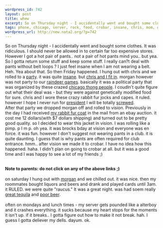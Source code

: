 ```yaml
--- 
wordpress_id: 742
layout: post
title: whew
excerpt: So on Thursday night - I accidentally went and bought some clothes. It was ridiculous. I should never be allowed in to certain far too expensive stores. However I got a hot pair of pants.. not a pair of hot pants mind you.. but yea. So I gotta return some stuff and keep some stuff. I really can?t deal with pants without belt loops ? I just feel insane when I am not wearing a belt. Heh. Yea about ...
tags: phone, chicago, server, rock, food, crobar, insane, chris, mom, games, politic, hong
wordpress_url: http://new.nata2.org/?p=742
---
```

So on Thursday night - I accidentally went and bought some clothes. It was ridiculous. I should never be allowed in to certain far too expensive stores. However I got a hot pair of pants.. not a pair of hot pants mind you.. but yea. So I gotta return some stuff and keep some stuff. I really can?t deal with pants without belt loops ? I just feel insane when I am not wearing a belt. Heh. Yea about that. So then Friday happened. I hung out with chris and we rolled to a <a href="http://www.chicagothong.org/ ">party</a>. it was quite <a href="http://nata2.info/?path=pictures%2Fevents%2Fchicago_thong_04&img=thong%20party%20018.jpg">insane</a>. but <a href="http://nata2.info/?path=pictures%2Fevents%2Fchicago_thong_04&img=thong%20party%20010.jpg">chris and I fit in</a>. morgan however was not party to our <a href="http://nata2.info/?path=pictures%2Fevents%2Fchicago_thong_04&img=thong%20party%20014.jpg">raindeer games</a>. basically it was a political party that was organized by these crazed <a href="http://www.chicagothong.org/ ">chicago thong people</a>. I coudln't quite figure out what their deal was - but they were against genetically modified food for sure. chris and I wore these crazy rabbit fur jocks and capes. it ruled. however I hope I never run for <a href="http://nata2.info/?path=pictures%2Fevents%2Fchicago_thong_04&img=thong%20party%20002.jpg">president</a> I will be totally <a href="http://nata2.info/?path=pictures%2Fevents%2Fchicago_thong_04&img=thong%20party%20015.jpg">screwed</a>.<br/>After that party we dropped morgan off and rolled to vision. Previously in the day I had received <a href="http://www.nata2.info/?path=pictures%2Fmisc%2Fphone_camera%2Fphotolog&img=1075505796-t610(1).jpg">my rabbit fur coat</a> in the mail from an ebay auction. it cost me 12 dollars(with $7 dollars shipping) and turned out to be pretty good quality. so I decided to wear this jacket in vision. I was rolling like a pimp. p I m p. oh yea. it was brocks bday at vision and everyone was en force. it was fun. however I don't suggest not wearing pants in a club. it is quite daunting. I guess that is why pants are often required for club entrance. hmm.. after vision we made it to crobar. I have no idea how this happened. haha. I didn't plan on going to crobar at all. but it was a good time and I was happy to see a lot of my friends ;)

<br/><b>Note to parents: do not click on any of the above links ;)</b><br/><br/>on saturday I hung out with <a href="http://www.nata2.info/?path=pictures%2Fmisc%2Fphone_camera%2Fphotolog&img=1075703490-t610(1).jpg">morgan</a> and we chilled out. it was nice. then my roommates bought liquors and beers and drank and played cards until 3am. it RULED. we were quite "raucus." It was a great night. was had soem really <a href="http://www.patrontequila.com/patron2.html">great tequila</a> and <a href="http://www.millerbrewing.com/home.asp">poor beer</a>.
<br/><br/>often on mondays and lunch times - my server gets pounded like a alterboy and it crashes everything. it sucks because my heart stops for the moments it isn't up. if it breaks.. I gotta figure out how to make it not break. hah. I guess I gotta deliever my dells. dayum. ok. 

